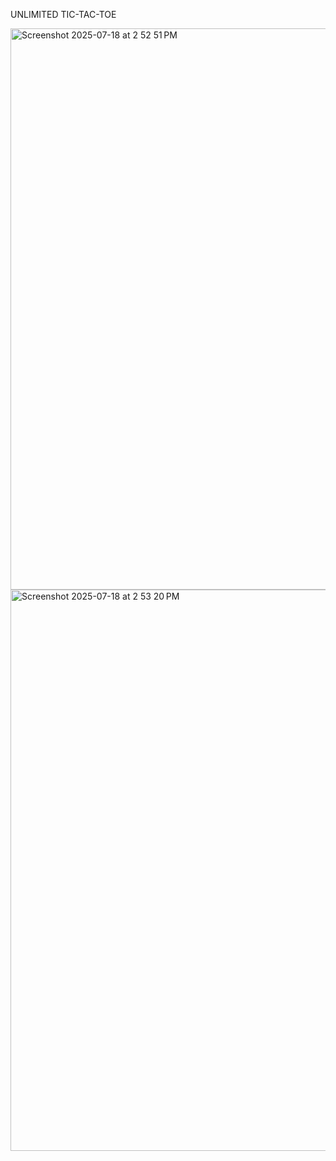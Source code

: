UNLIMITED TIC-TAC-TOE

<img width="1651" height="898" alt="Screenshot 2025-07-18 at 2 52 51 PM" src="https://github.com/user-attachments/assets/179d1457-9d63-4829-9456-babf52ec1624" />
<img width="1651" height="898" alt="Screenshot 2025-07-18 at 2 53 20 PM" src="https://github.com/user-attachments/assets/a09f933b-e999-4acc-a92d-2c59950e7ea3" />
